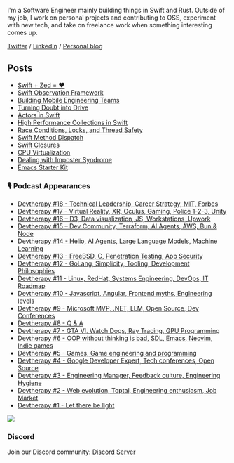 I'm a Software Engineer mainly building things in Swift and Rust. Outside of my job, I work on personal projects and contributing to OSS, experiment with new tech, and take on freelance work when something interesting comes up.

[Twitter](https://twitter.com/tornikegomareli) / [LinkedIn](https://linkedin.com/in/tornike-gomareli) / [Personal blog](https://www.pipecraft.me/)

## Posts

<!-- BLOG-POST-LIST:START -->
- [Swift + Zed = ❤️](https://tgomareli.medium.com/swift-zed-%EF%B8%8F-6b08de865425)
- [Swift Observation Framework](https://tornike-gomareli-personal-website-yt6y.vercel.app/swift-observation-framework/)
- [Building Mobile Engineering Teams](https://tornike-gomareli-personal-website-yt6y.vercel.app/mobile-engineerind-teams/)
- [Turning Doubt into Drive](https://tornike-gomareli-personal-website-yt6y.vercel.app/doubt-into-drive/)
- [Actors in Swift](https://tornike-gomareli-personal-website-yt6y.vercel.app/actors-swift/)
- [High Performance Collections in Swift](https://tornike-gomareli-personal-website-yt6y.vercel.app/high-performance-collection/)
- [Race Conditions, Locks, and Thread Safety](https://tornike-gomareli-personal-website-yt6y.vercel.app/race-conditions-locks-thread-safety/)
- [Swift Method Dispatch](https://tornike-gomareli-personal-website-yt6y.vercel.app/swift-method-dispatch/)
- [Swift Closures](https://tornike-gomareli-personal-website-yt6y.vercel.app/swift-closures/)
- [CPU Virtualization](https://tornike-gomareli-personal-website-yt6y.vercel.app/cpu-virtualization/)
- [Dealing with Imposter Syndrome](https://tornike-gomareli-personal-website-yt6y.vercel.app/imposter-syndrome/)
- [Emacs Starter Kit](https://tornike-gomareli-personal-website-yt6y.vercel.app/emacs-starter-kit/)
<!-- BLOG-POST-LIST:END -->

### 🎙️ Podcast Appearances
- [Devtherapy #18 - Technical Leadership, Career Strategy, MIT, Forbes](https://youtu.be/aECGCXO1Nus?si=kDVpcmAmbR7Zr3Rc)
- [Devtherapy #17 - Virtual Reality, XR, Oculus, Gaming, Police 1-2-3, Unity](https://youtu.be/NFmq3_ujDfU?si=fxVyGgrMJbc_5EjP)
- [Devtherapy #16 – D3, Data visualization, JS, Workstations, Upwork](https://www.youtube.com/watch?v=Iw6R3NiEHXA)
- [Devtherapy #15 – Dev Community, Terraform, AI Agents, AWS, Bun & Node](https://www.youtube.com/watch?v=4mbdXt_wcA0)
- [Devtherapy #14 - Helio, AI Agents, Large Language Models, Machine Learning](https://www.youtube.com/watch?v=xE4MAuxHnLo)
- [Devtherapy #13 - FreeBSD, C, Penetration Testing, App Security](https://www.youtube.com/watch?v=uzsNxVpVR4s)
- [Devtherapy #12 - GoLang, Simplicity, Tooling, Development Philosophies](https://www.youtube.com/watch?v=atg6EtERPVA)
- [Devtherapy #11 - Linux, RedHat, Systems Engineering, DevOps, IT Roadmap](https://www.youtube.com/watch?v=xt3gOif5PeM)
- [Devtherapy #10 - Javascript, Angular, Frontend myths, Engineering levels](https://www.youtube.com/watch?v=t71ge5v-4ig)
- [Devtherapy #9 - Microsoft MVP, .NET, LLM, Open Source, Dev Conferences](https://www.youtube.com/watch?v=swqK7GgJIrk)
- [Devtherapy #8 - Q & A](https://www.youtube.com/watch?v=ibxIUdZ84hQ)
- [Devtherapy #7 - GTA VI, Watch Dogs, Ray Tracing, GPU Programming](https://www.youtube.com/watch?v=ptPHTbQk_sA)
- [Devtherapy #6 - OOP without thinking is bad, SDL, Emacs, Neovim, Indie games](https://www.youtube.com/watch?v=ohciTBFhqMo)
- [Devtherapy #5 - Games, Game engineering and programming](https://www.youtube.com/watch?v=Fv3jD_3jfhQ)
- [Devtherapy #4 - Google Developer Expert, Tech conferences, Open Source](https://www.youtube.com/watch?v=0cuCVR91zJY)
- [Devtherapy #3 - Engineering Manager, Feedback culture, Engineering Hygiene](https://www.youtube.com/watch?v=0d-j8jDxiJE)
- [Devtherapy #2 - Web evolution, Toptal, Engineering enthusiasm, Job Market](https://www.youtube.com/watch?v=bqmyM99JMHU)
- [Devtherapy #1 - Let there be light](https://www.youtube.com/watch?v=tI-vWehbH-8)

<a href="https://www.youtube.com/@Devtherapy">
  <img align="center" src="https://yt3.googleusercontent.com/A-jg8y73OQFfPGhAA_kzxKHEC5g1AxTX4ekXtB2HBazCmZs4VyP0T8tMxzlU21klBPBGQagmBA=s160-c-k-c0x00ffffff-no-rj"/>
</a>

### Discord
Join our Discord community: [Discord Server](https://discord.gg/m5gmEhQM)

